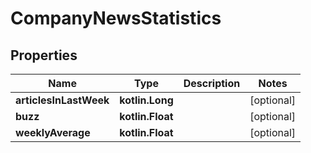 
# CompanyNewsStatistics

## Properties
Name | Type | Description | Notes
------------ | ------------- | ------------- | -------------
**articlesInLastWeek** | **kotlin.Long** |  |  [optional]
**buzz** | **kotlin.Float** |  |  [optional]
**weeklyAverage** | **kotlin.Float** |  |  [optional]



